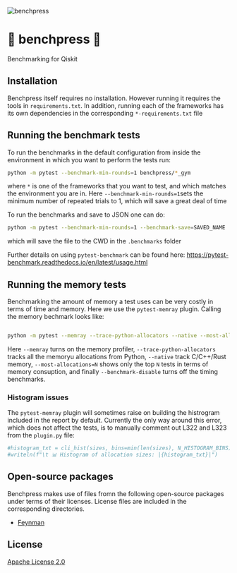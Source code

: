 ![benchpress](https://media.github.ibm.com/user/152294/files/d93c265c-44c1-4a5d-82bd-494342ede900)


# :construction: benchpress :construction:
Benchmarking for Qiskit

## Installation

Benchpress itself requires no installation.  However running it requires the tools in `requirements.txt`.  In addition, running each of the frameworks has its own dependencies in the corresponding `*-requirements.txt` file



## Running the benchmark tests

To run the benchmarks in the default configuration from inside the environment in which you want to perform the tests run:

```bash
python -m pytest --benchmark-min-rounds=1 benchpress/*_gym
```
where `*` is one of the frameworks that you want to test, and which matches the environment you are in.  Here `--benchmark-min-rounds=1`sets the minimum number of repeated trials to 1, which will save a great deal of time

To run the benchmarks and save to JSON one can do:

```bash
python -m pytest --benchmark-min-rounds=1 --benchmark-save=SAVED_NAME  benchpress/*_gym
```
which will save the file to the CWD in the `.benchmarks` folder

Further details on using `pytest-benchmark` can be found here: https://pytest-benchmark.readthedocs.io/en/latest/usage.html


## Running the memory tests

Benchmarking the amount of memory a  test uses can be very costly in terms of time and memory.  Here we use the `pytest-memray` plugin.  Calling the memory bechmark looks like:

```bash

python -m pytest --memray --trace-python-allocators --native --most-allocations=100 --benchmark-disable benchpress/*_gym
```

Here `--memray` turns on the memory profiler, `--trace-python-allocators` tracks all the memoryu allocations from Python, `--native` track C/C++/Rust memory, `--most-allocations=N` shows only the top `N` tests in terms of memory consuption, and finally `--benchmark-disable` turns off the timing benchmarks.

### Histogram issues

The `pytest-memray` plugin will sometimes raise on building the histrogram included in the report by default.  Currently the only way around this error, which does not affect the tests, is to manually comment out L322 and L323 from the `plugin.py` file:

```python
#histogram_txt = cli_hist(sizes, bins=min(len(sizes), N_HISTOGRAM_BINS))
#writeln(f"\t 📊 Histogram of allocation sizes: |{histogram_txt}|")
```

## Open-source packages

Benchpress makes use of files fromn the following open-source packages under terms of their licenses. License files are included in the corresponding directories.

- [Feynman](https://github.com/meamy/feynman)


## License

[Apache License 2.0](LICENSE.txt)


